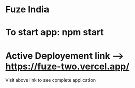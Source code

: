 # Fuze India

# To start app: npm start

# Active Deployement link --> https://fuze-two.vercel.app/

Visit above link to see complete application
